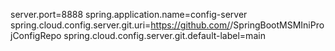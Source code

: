 server.port=8888
spring.application.name=config-server
spring.cloud.config.server.git.uri=https://github.com/<your-username>/SpringBootMSMIniProjConfigRepo
spring.cloud.config.server.git.default-label=main
